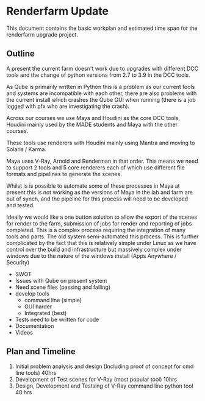 # Renderfarm Update

This document contains the basic workplan and estimated time span for the renderfarm upgrade project. 


## Outline 

A present the current farm doesn't work due to upgrades with different DCC tools and the change of python versions from 2.7 to 3.9 in the DCC tools. 

As Qube is primarily written in Python this is a problem as our current tools and systems are incompatible with each other, there are also problems with the current install which crashes the Qube GUI when running (there is a job logged with pfx who are investigating the crash).

Across our courses we use Maya and Houdini as the core DCC tools, Houdini mainly used by the MADE students and Maya with the other courses. 

These tools use renderers with Houdini mainly using Mantra and moving to Solaris / Karma.

Maya uses V-Ray, Arnold and Renderman in that order. This means we need to support 2 tools and 5 core renderers each of which use different file formats and pipelines to generate the scenes. 

Whilst is is possible to automate some of these processes in Maya at present this is not working as the versions of Maya in the lab and farm are out of synch, and the pipeline for this process will need to be developed and tested.

Ideally we would like a one button solution to allow the export of the scenes for render to the farm, submission of jobs for render and reporting of jobs completed. This is a complex process requiring the integration of many tools and parts. The old system semi-automated this process. This is further  complicated by the fact that this is relatively simple under Linux as we have control over the build and infrastructure but massively complex under windows due to the nature of the windows install (Apps Anywhere / Security)



- SWOT
- Issues with Qube on present system
- Need scene files (passing and failing)
- develop tools 
  - command line (simple)
  - GUI harder 
  - Integrated (best)
- Tests need to be written for code
- Documentation
- Videos 


## Plan and Timeline

1. Initial problem analysis and design (Including proof of concept for cmd line tools) 40hrs
2. Development of Test scenes for V-Ray (most popular tool) 10hrs
3. Design, Development and Testsing of V-Ray command line python tool 40 hrs